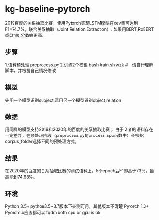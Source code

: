 # kg-baseline-pytorch
2019百度的关系抽取比赛，使用Pytorch实现LSTM模型在dev集可达到F1=74.7%，联合关系抽取（Joint Relation Extraction）.
如果用BERT,RoBERT或Ernie,分数会更高。

## 步骤
1.语料预处理
preprocess.py
2.训练2个模型
bash train.sh wzk   #　请自行理解脚本，并根据自己情况修改

## 模型
先用一个模型识别subject,再用另一个模型识别object,relation

## 数据
用同样的模型支持2019和2020年的百度的关系抽取比赛；
由于２者的语料存在一定差异，在预处理阶段（preprocess.py的process_spo函数中）会根据corpus_folder选择不同的预处理方式。

## 结果
在2020年的百度的关系抽取比赛的测试语料上，5个epoch后F1即高于73％，最高能到74.68%。

## 环境
Python 3.5+     python3.5~3.7版本下亲测可用，其他版本不清楚
Pytorch 1.3+  Pyorch1.x应该都可以
tqdm
both cpu or gpu is ok!